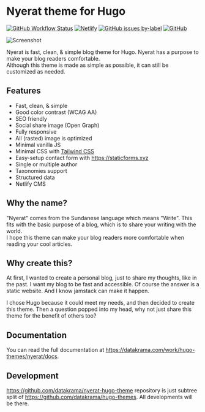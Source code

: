 # Nyerat theme for Hugo

[![GitHub Workflow Status](https://img.shields.io/github/workflow/status/datakrama/hugo-themes/Nyerat?color=1fab89&label=CI&style=flat-square)](https://github.com/datakrama/hugo-themes/actions/workflows/nyerat.yml) [![Netlify](https://img.shields.io/netlify/e8eb2404-8332-425e-8f68-977232ec552e?color=1fab89&style=flat-square)](https://nyerat.datakrama.com) [![GitHub issues by-label](https://img.shields.io/github/issues/datakrama/hugo-themes/nyerat?color=1fab89&style=flat-square)](https://github.com/datakrama/hugo-themes/labels/nyerat) [![GitHub](https://img.shields.io/github/license/datakrama/hugo-themes?color=1fab89&style=flat-square)](https://github.com/datakrama/hugo-themes/blob/main/LICENSE)

![Screenshot](https://github.com/datakrama/hugo-themes/raw/main/themes/nyerat/cover.png)

Nyerat is fast, clean, & simple blog theme for Hugo. Nyerat has a purpose to
make your blog readers comfortable.  
Although this theme is made as simple as possible, it can still be customized as
needed.

## Features

- Fast, clean, & simple
- Good color contrast (WCAG AA)
- SEO friendly
- Social share image (Open Graph)
- Fully responsive
- All (rasted) image is optimized
- Minimal vanilla JS
- Minimal CSS with [Tailwind CSS](https://tailwindcss.com/ "Tailwind CSS")
- Easy-setup contact form with <https://staticforms.xyz>
- Single or multiple author
- Taxonomies support
- Structured data
- Netlify CMS

## Why the name?

"Nyerat" comes from the Sundanese language which means "Write". This fits with
the basic purpose of a blog, which is to share your writing with the world.  
I hope this theme can make your blog readers more comfortable when reading your
cool articles.

## Why create this?

At first, I wanted to create a personal blog, just to share my thoughts, like in
the past. I want my blog to be fast and accessible. Of course the answer is a
static website. And I know jamstack can make it happen.

I chose Hugo because it could meet my needs, and then decided to create this
theme. Then a question popped into my head, why not just share this theme for
the benefit of others too?

## Documentation

You can read the full documentation at
<https://datakrama.com/work/hugo-themes/nyerat/docs>.

## Development

<https://github.com/datakrama/nyerat-hugo-theme> repository is just subtree split of
<https://github.com/datakrama/hugo-themes>. All developments will be there.
